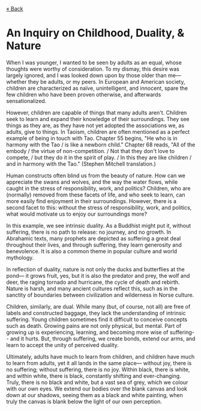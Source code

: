 [« Back](https://jademoroes.github.io)<br>
# An Inquiry on Childhood, Duality, & Nature<br>
When I was younger, I wanted to be seen by adults as an equal, whose thoughts were worthy of consideration. To my dismay, this desire was largely ignored, and I was looked down upon by those older than me— whether they be adults, or my peers. In European and American society, children are characterized as naïve, unintelligent, and innocent, spare the few children who have been proven otherwise, and afterwards sensationalized. <br>

However, children are capable of things that many adults aren't. Children seek to learn and expand their knowledge of their surroundings. They see things as they are, as they have not yet adopted the associations we, as adults, give to things. In Taoism, children are often mentioned as a perfect example of being in touch with Tao. Chapter 55 begins, "He who is in harmony with the Tao / is like a newborn child." Chapter 68 reads, "All of the embody / the virtue of non-competition. / Not that they don't love to compete, / but they do it in the spirit of play. / In this they are like children / and in harmony with the Tao." (Stephen Mitchell translation.)<br>

Human constructs often blind us from the beauty of nature. How can we appreciate the swans and wolves, and the way the water flows, while caught in the stress of responsibility, work, and politics? Children, who are (normally) removed from these facets of life, and who seek to learn, can more easily find enjoyment in their surroundings. However, there is a second facet to this: without the stress of responsibility, work, and politics, what would motivate us to enjoy our surroundings more?<br>

In this example, we see intrinsic duality. As a Buddhist might put it, without suffering, there is no path to release: no journey, and no growth. In Abrahamic texts, many prophets are depicted as suffering a great deal throughout their lives, and through suffering, they learn generosity and benevolence. It is also a common theme in popular culture and world mythology.<br>

In reflection of duality, nature is not only the ducks and butterflies at the pond— it grows fruit, yes, but it is also the predator and prey, the wolf and deer, the raging tornado and hurricane, the cycle of death and rebirth. Nature is harsh, and many ancient cultures reflect this, such as in the sanctity of boundaries between civilization and wilderness in Norse culture.<br>

Children, similarly, are dual. While many (but, of course, not all) are free of labels and constructed baggage, they lack the understanding of intrinsic suffering. Young children sometimes find it difficult to conceive concepts such as death. Growing pains are not only physical, but mental. Part of growing up is experiencing, learning, and becoming more wise of suffering-- and it hurts. But, through suffering, we create bonds, extend our arms, and learn to accept the unity of perceived duality.<br>

Ultimately, adults have much to learn from children, and children have much to learn from adults, yet it all lands in the same place— without joy, there is no suffering; without suffering, there is no joy. Within black, there is white, and within white, there is black, constantly shifting and ever-changing. Truly, there is no black and white, but a vast sea of grey, which we colour with our own eyes. We extend our bodies over the blank canvas and look down at our shadows, seeing them as a black and white painting, when truly the canvas is blank below the light of our own perception.<br>
